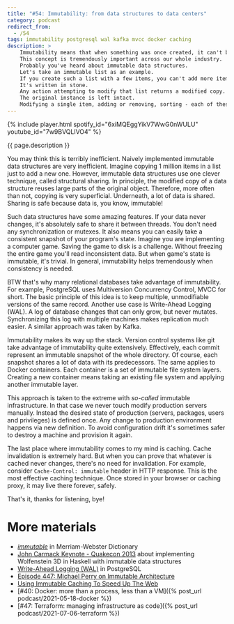 ```yaml
---
title: "#54: Immutability: from data structures to data centers"
category: podcast
redirect_from:
  - /54
tags: immutability postgresql wal kafka mvcc docker caching
description: >
    Immutability means that when something was once created, it can't be changed.
    This concept is tremendously important across our whole industry.
    Probably you've heard about immutable data structures.
    Let's take an immutable list as an example.
    If you create such a list with a few items, you can't add more items to that list.
    It's written in stone.
    Any action attempting to modify that list returns a modified copy.
    The original instance is left intact.
    Modifying a single item, adding or removing, sorting - each of these operations return a copy.
---
```


{% include player.html spotify_id="6xiMQEggYikV7WwG0nWULU" youtube_id="7w9BVQLlVO4" %}

{{ page.description }}

You may think this is terribly inefficient.
Naively implemented immutable data structures are very inefficient.
Imagine copying 1 million items in a list just to add a new one.
However, immutable data structures use one clever technique, called structural sharing.
In principle, the modified copy of a data structure reuses large parts of the original object.
Therefore, more often than not, copying is very superficial.
Underneath, a lot of data is shared.
Sharing is safe because data is, you know, immutable!

Such data structures have some amazing features.
If your data never changes, it's absolutely safe to share it between threads.
You don't need any synchronization or mutexes.
It also means you can easily take a consistent snapshot of your program's state.
Imagine you are implementing a computer game.
Saving the game to disk is a challenge.
Without freezing the entire game you'll read inconsistent data.
But when game's state is immutable, it's trivial.
In general, immutability helps tremendously when consistency is needed.

BTW that's why many relational databases take advantage of immutability.
For example, PostgreSQL uses Multiversion Concurrency Control, MVCC for short.
The basic principle of this idea is to keep multiple, unmodifiable versions of the same record.
Another use case is Write-Ahead Logging (WAL).
A log of database changes that can only grow, but never mutates.
Synchronizing this log with multiple machines makes replication much easier.
A similar approach was taken by Kafka.

Immutability makes its way up the stack.
Version control systems like git take advantage of immutability quite extensively.
Effectively, each commit represent an immutable snapshot of the whole directory.
Of course, each snapshot shares a lot of data with its predecessors.
The same applies to Docker containers.
Each container is a set of immutable file system layers.
Creating a new container means taking an existing file system and applying another immutable layer.

This approach is taken to the extreme with _so-called_ immutable infrastructure.
In that case we never touch modify production servers manually.
Instead the desired state of production (servers, packages, users and privileges) is defined once.
Any change to production environment happens via new definition.
To avoid configuration drift it's sometimes safer to destroy a machine and provision it again.

The last place where immutability comes to my mind is caching.
Cache invalidation is extremely hard.
But when you can prove that whatever is cached never changes, there's no need for invalidation.
For example, consider `Cache-Control: immutable` header in HTTP response.
This is the most effective caching technique.
Once stored in your browser or caching proxy, it may live there forever, safely.

That's it, thanks for listening, bye!

# More materials

* [_immutable_](https://www.merriam-webster.com/dictionary/immutable) in Merriam-Webster Dictionary
* [John Carmack Keynote - Quakecon 2013](https://www.youtube.com/watch?v=Uooh0Y9fC_M&t=4660s) about implementing Wolfenstein 3D in Haskell with immutable data structures
* [Write-Ahead Logging (WAL)](https://www.postgresql.org/docs/13/wal-intro.html) in PostgreSQL
* [Episode 447: Michael Perry on Immutable Architecture](https://www.se-radio.net/2021/02/episode-447-michael-perry-on-immutable-architecture/)
* [Using Immutable Caching To Speed Up The Web](https://hacks.mozilla.org/2017/01/using-immutable-caching-to-speed-up-the-web/)
* [#40: Docker: more than a process, less than a VM]({% post_url podcast/2021-05-18-docker %})
* [#47: Terraform: managing infrastructure as code]({% post_url podcast/2021-07-06-terraform %})

